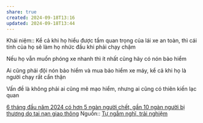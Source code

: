 ```yaml
---
share: true
created: 2024-09-18T13:16
updated: 2024-09-18T13:44
---
```

Khái niệm:: 
Kể cả khi họ hiểu được tầm quan trọng của lái xe an toàn, thì cái tính của họ sẽ làm họ nhức đầu khi phải chạy chậm

Nếu họ vẫn muốn phóng xe nhanh thì ít nhất cũng hãy có nón bảo hiểm

Ai cũng phải đội nón bảo hiểm và mua bảo hiểm xe máy, kể cả khi họ là người chạy rất cẩn thận

Vấn đề là không phải ai cũng mê mạo hiểm, nhưng ai cũng có thiên kiến lạc quan

[6 tháng đầu năm 2024 có hơn 5 ngàn người chết, gần 10 ngàn người bị thương do tai nạn giao thông](./T%E1%BB%89%20l%E1%BB%87%20tai%20n%E1%BA%A1n/6%20th%C3%A1ng%20%C4%91%E1%BA%A7u%20n%C4%83m%202024%20c%C3%B3%20h%C6%A1n%205%20ng%C3%A0n%20ng%C6%B0%E1%BB%9Di%20ch%E1%BA%BFt,%20g%E1%BA%A7n%2010%20ng%C3%A0n%20ng%C6%B0%E1%BB%9Di%20b%E1%BB%8B%20th%C6%B0%C6%A1ng%20do%20tai%20n%E1%BA%A1n%20giao%20th%C3%B4ng.md)
Nguồn:: [Tự ngẫm nghĩ, trải nghiệm](../../../%CE%9E%20Ngu%E1%BB%93n/T%E1%BB%B1%20ng%E1%BA%ABm%20ngh%C4%A9,%20tr%E1%BA%A3i%20nghi%E1%BB%87m.md)